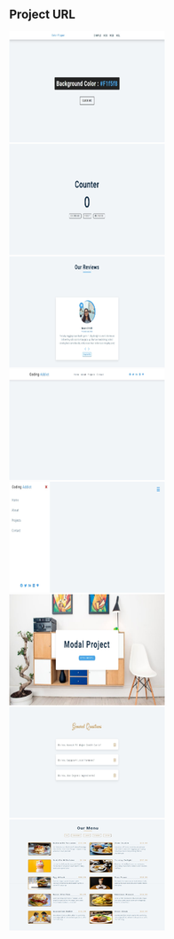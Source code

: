 ## Project URL

<a href="https://javascript-01-color-flipper.netlify.app">
  <img src="./00-design/01-color-flipper.jpeg" alt="color-flipper" width="280" height="200" ">
</a>

<a href="https://javascript-02-counter.netlify.app">
  <img src="./00-design/02-counter.jpeg" alt="counter" width="280" height="200" ">
</a>

<a href="https://javascript-03-reviews.netlify.app">
  <img src="./00-design/03-reviews.jpeg" alt="reviews" width="280" height="200" ">
</a>

<a href="https://javascript-04-navbar.netlify.app">
  <img src="./00-design/04-navbar.jpeg" alt="navbar" width="280" height="200" ">
</a>

<a href="https://javascript-05-sidebar.netlify.app">
  <img src="./00-design/05-sidebar.jpeg" alt="sidebar" width="280" height="200" ">
</a>

<a href="https://javascript-06-modal.netlify.app">
  <img src="./00-design/06-modal.jpeg" alt="modal" width="280" height="200" ">
</a>
<a href="https://javascript-07-questions.netlify.app">
  <img src="./00-design/07-questions.jpeg" alt="questions" width="280" height="200" ">
</a>
<a href="https://javascript-08-menu.netlify.app">
  <img src="./00-design/08-menu.jpeg" alt="menu" width="280" height="200" ">
</a>
